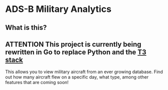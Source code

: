 # ADS-B Military Analytics

## What is this?

## ATTENTION This project is currently being rewritten in Go to replace Python and the [T3 stack](https://create.t3.gg/)

This allows you to view military aircraft from an ever growing database. Find out how many aircraft flew on a specific day, what type, among other features that are coming soon!